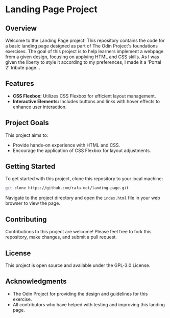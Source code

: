 # Landing Page Project

## Overview
Welcome to the Landing Page project! This repository contains the code for a basic landing page designed as part of The Odin Project's foundations exercises. The goal of this project is to help learners implement a webpage from a given design, focusing on applying HTML and CSS skills. As I was given the liberty to style it according to my preferences, I made it a 'Portal 2' tribute page...

## Features
- **CSS Flexbox:** Utilizes CSS Flexbox for efficient layout management.
- **Interactive Elements:** Includes buttons and links with hover effects to enhance user interaction.

## Project Goals
This project aims to:
- Provide hands-on experience with HTML and CSS.
- Encourage the application of CSS Flexbox for layout adjustments.

## Getting Started
To get started with this project, clone this repository to your local machine:
```bash
git clone https://github.com/rafa-net/landing-page.git
```
Navigate to the project directory and open the `index.html` file in your web browser to view the page.

## Contributing
Contributions to this project are welcome! Please feel free to fork this repository, make changes, and submit a pull request.

## License
This project is open source and available under the GPL-3.0 License.

## Acknowledgments
- The Odin Project for providing the design and guidelines for this exercise.
- All contributors who have helped with testing and improving this landing page.

